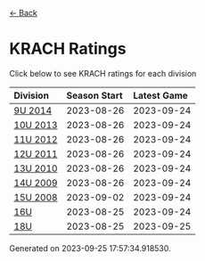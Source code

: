 [<- Back](../readme.md)
# KRACH Ratings
Click below to see KRACH ratings for each division

| Division | Season Start | Latest Game |
| :-- | :-- | :-- |
| [9U 2014](9U-2014-ratings.md) | 2023-08-26 | 2023-09-24 |
| [10U 2013](10U-2013-ratings.md) | 2023-08-26 | 2023-09-24 |
| [11U 2012](11U-2012-ratings.md) | 2023-08-26 | 2023-09-24 |
| [12U 2011](12U-2011-ratings.md) | 2023-08-26 | 2023-09-24 |
| [13U 2010](13U-2010-ratings.md) | 2023-08-26 | 2023-09-24 |
| [14U 2009](14U-2009-ratings.md) | 2023-08-26 | 2023-09-24 |
| [15U 2008](15U-2008-ratings.md) | 2023-09-02 | 2023-09-24 |
| [16U](16U-ratings.md) | 2023-08-25 | 2023-09-24 |
| [18U](18U-ratings.md) | 2023-08-25 | 2023-09-25 |

Generated on 2023-09-25 17:57:34.918530.
